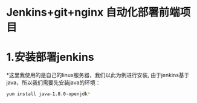 # Jenkins+git+nginx 自动化部署前端项目

# 1.安装部署jenkins
*这里我使用的是自己的linux服务器，我们以此为例进行安装, 由于jenkins基于java，所以我们需要先安装java的环境：
```sh
yum install java-1.8.0-openjdk*
```
